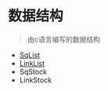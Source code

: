 # 数据结构
>由c语言编写的数据结构
- [SqList](https://github.com/maigeiye/DataStructure/tree/master/code/SqList)
- [LinkList](https://github.com/maigeiye/DataStructure/tree/master/code/LinkList)
- SqStock
- LinkStock

